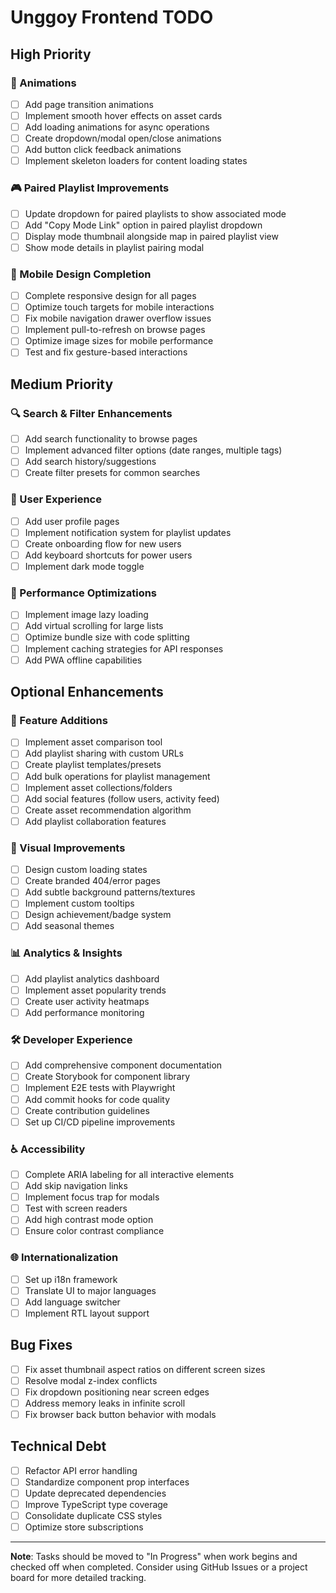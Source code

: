 # Unggoy Frontend TODO

## High Priority

### 🎨 Animations
- [ ] Add page transition animations
- [ ] Implement smooth hover effects on asset cards
- [ ] Add loading animations for async operations
- [ ] Create dropdown/modal open/close animations
- [ ] Add button click feedback animations
- [ ] Implement skeleton loaders for content loading states

### 🎮 Paired Playlist Improvements
- [ ] Update dropdown for paired playlists to show associated mode
- [ ] Add "Copy Mode Link" option in paired playlist dropdown
- [ ] Display mode thumbnail alongside map in paired playlist view
- [ ] Show mode details in playlist pairing modal

### 📱 Mobile Design Completion
- [ ] Complete responsive design for all pages
- [ ] Optimize touch targets for mobile interactions
- [ ] Fix mobile navigation drawer overflow issues
- [ ] Implement pull-to-refresh on browse pages
- [ ] Optimize image sizes for mobile performance
- [ ] Test and fix gesture-based interactions

## Medium Priority

### 🔍 Search & Filter Enhancements
- [ ] Add search functionality to browse pages
- [ ] Implement advanced filter options (date ranges, multiple tags)
- [ ] Add search history/suggestions
- [ ] Create filter presets for common searches

### 👤 User Experience
- [ ] Add user profile pages
- [ ] Implement notification system for playlist updates
- [ ] Create onboarding flow for new users
- [ ] Add keyboard shortcuts for power users
- [ ] Implement dark mode toggle

### 🎯 Performance Optimizations
- [ ] Implement image lazy loading
- [ ] Add virtual scrolling for large lists
- [ ] Optimize bundle size with code splitting
- [ ] Implement caching strategies for API responses
- [ ] Add PWA offline capabilities

## Optional Enhancements

### 🌟 Feature Additions
- [ ] Implement asset comparison tool
- [ ] Add playlist sharing with custom URLs
- [ ] Create playlist templates/presets
- [ ] Add bulk operations for playlist management
- [ ] Implement asset collections/folders
- [ ] Add social features (follow users, activity feed)
- [ ] Create asset recommendation algorithm
- [ ] Add playlist collaboration features

### 🎨 Visual Improvements
- [ ] Design custom loading states
- [ ] Create branded 404/error pages
- [ ] Add subtle background patterns/textures
- [ ] Implement custom tooltips
- [ ] Design achievement/badge system
- [ ] Add seasonal themes

### 📊 Analytics & Insights
- [ ] Add playlist analytics dashboard
- [ ] Implement asset popularity trends
- [ ] Create user activity heatmaps
- [ ] Add performance monitoring

### 🛠️ Developer Experience
- [ ] Add comprehensive component documentation
- [ ] Create Storybook for component library
- [ ] Implement E2E tests with Playwright
- [ ] Add commit hooks for code quality
- [ ] Create contribution guidelines
- [ ] Set up CI/CD pipeline improvements

### ♿ Accessibility
- [ ] Complete ARIA labeling for all interactive elements
- [ ] Add skip navigation links
- [ ] Implement focus trap for modals
- [ ] Test with screen readers
- [ ] Add high contrast mode option
- [ ] Ensure color contrast compliance

### 🌐 Internationalization
- [ ] Set up i18n framework
- [ ] Translate UI to major languages
- [ ] Add language switcher
- [ ] Implement RTL layout support

## Bug Fixes
- [ ] Fix asset thumbnail aspect ratios on different screen sizes
- [ ] Resolve modal z-index conflicts
- [ ] Fix dropdown positioning near screen edges
- [ ] Address memory leaks in infinite scroll
- [ ] Fix browser back button behavior with modals

## Technical Debt
- [ ] Refactor API error handling
- [ ] Standardize component prop interfaces
- [ ] Update deprecated dependencies
- [ ] Improve TypeScript type coverage
- [ ] Consolidate duplicate CSS styles
- [ ] Optimize store subscriptions

---

**Note**: Tasks should be moved to "In Progress" when work begins and checked off when completed. Consider using GitHub Issues or a project board for more detailed tracking.